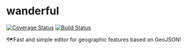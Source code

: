 # wanderful
[![Coverage Status](https://coveralls.io/repos/github/xuehongyanL/wanderful/badge.svg?branch=master)](https://coveralls.io/github/xuehongyanL/wanderful?branch=master)
[![Build Status](https://travis-ci.org/xuehongyanL/wanderful.svg?branch=master)](https://travis-ci.org/xuehongyanL/wanderful)

🗺️Fast and simple editor for geographic features based on GeoJSON!
